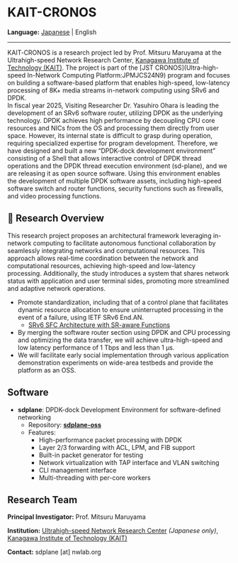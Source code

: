 # KAIT-CRONOS

**Language:** [Japanese](README.md) | English

---

KAIT‑CRONOS is a research project led by Prof. Mitsuru Maruyama at the Ultrahigh-speed Network Research Center, [Kanagawa Institute of Technology (KAIT)](https://en.kait.jp/index.html).
The project is part of the [JST CRONOS](Ultra-high-speed In-Network Computing Platform:JPMJCS24N9) program and focuses on building a software-based platform that enables high-speed, low-latency processing of 8K+ media streams in-network computing using SRv6 and DPDK.\
In fiscal year 2025, Visiting Researcher Dr. Yasuhiro Ohara is leading the development of an SRv6 software router, utilizing DPDK as the underlying technology. DPDK achieves high performance by decoupling CPU core resources and NICs from the OS and processing them directly from user space. However, its internal state is difficult to grasp during operation, requiring specialized expertise for program development. Therefore, we have designed and built a new “DPDK-dock development environment” consisting of a Shell that allows interactive control of DPDK thread operations and the DPDK thread execution environment (sd-plane), and we are releasing it as open source software. Using this environment enables the development of multiple DPDK software assets, including high-speed software switch and router functions, security functions such as firewalls, and video processing functions.

## 🧭 Research Overview

This research project proposes an architectural framework leveraging in-network computing to facilitate autonomous functional collaboration by seamlessly integrating networks and computational resources. 
This approach allows real-time coordination between the network and computational resources, achieving high-speed and low-latency processing. Additionally, the study introduces a system that shares network status with application and user terminal sides, promoting more streamlined and adaptive network operations.

- Promote standardization, including that of a control plane that facilitates dynamic resource allocation to ensure uninterrupted processing in the event of a failure, using IETF SRv6 End.AN.
  - [SRv6 SFC Architecture with SR-aware Functions](https://datatracker.ietf.org/doc/draft-watal-spring-srv6-sfc-sr-aware-functions/)
- By merging the software router section using DPDK and CPU processing and optimizing the data transfer, we will achieve ultra-high-speed and low latency performance of 1 Tbps and less than 1 μs.
- We will facilitate early social implementation through various application demonstration experiments on wide-area testbeds and provide the platform as an OSS.

## Software

- **sdplane**: DPDK-dock Development Environment for software-defined networking
  - Repository: [**sdplane-oss**](https://github.com/kait-cronos/sdplane-oss) 
  - Features:
    - High-performance packet processing with DPDK
    - Layer 2/3 forwarding with ACL, LPM, and FIB support  
    - Built-in packet generator for testing
    - Network virtualization with TAP interface and VLAN switching
    - CLI management interface
    - Multi-threading with per-core workers

## Research Team

**Principal Investigator:** Prof. Mitsuru Maruyama

**Institution:** [Ultrahigh-speed Network Research Center](https://www.kait.jp/tech_news/tech_20250530.html) *(Japanese only)*, [Kanagawa Institute of Technology (KAIT)](https://en.kait.jp/index.html)

**Contact:** sdplane [at] nwlab.org


